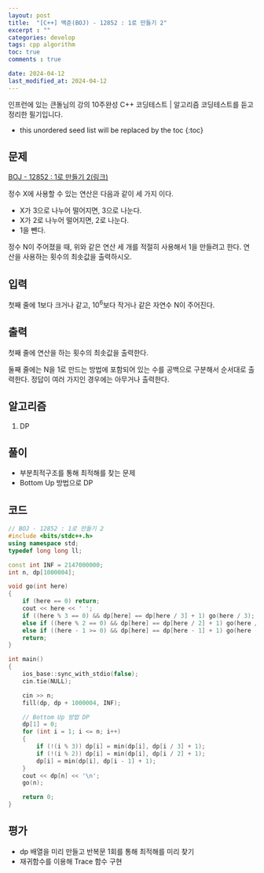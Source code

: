 ```yaml
---
layout: post
title:  "[C++] 백준(BOJ) - 12852 : 1로 만들기 2"
excerpt : ""
categories: develop
tags: cpp algorithm
toc: true
comments : true

date: 2024-04-12
last_modified_at: 2024-04-12
---
```

> <span style="font-size: 80%">
인프런에 있는 큰돌님의 강의 10주완성 C++ 코딩테스트 | 알고리즘 코딩테스트를 듣고 정리한 필기입니다.</span>

<!--more-->

* this unordered seed list will be replaced by the toc
{:toc}

## 문제 

[BOJ - 12852 : 1로 만들기 2(링크)](https://www.acmicpc.net/problem/12852) 

정수 X에 사용할 수 있는 연산은 다음과 같이 세 가지 이다.

- X가 3으로 나누어 떨어지면, 3으로 나눈다.
- X가 2로 나누어 떨어지면, 2로 나눈다.
- 1을 뺀다.

정수 N이 주어졌을 때, 위와 같은 연산 세 개를 적절히 사용해서 1을 만들려고 한다. 연산을 사용하는 횟수의 최솟값을 출력하시오.

## 입력
첫째 줄에 1보다 크거나 같고, $10^6$보다 작거나 같은 자연수 N이 주어진다.

## 출력
첫째 줄에 연산을 하는 횟수의 최솟값을 출력한다.

둘째 줄에는 N을 1로 만드는 방법에 포함되어 있는 수를 공백으로 구분해서 순서대로 출력한다. 정답이 여러 가지인 경우에는 아무거나 출력한다.


## 알고리즘
1. DP

## 풀이
- 부분최적구조를 통해 최적해를 찾는 문제
- Bottom Up 방법으로 DP

## 코드
```cpp
// BOJ - 12852 : 1로 만들기 2
#include <bits/stdc++.h>
using namespace std;
typedef long long ll;

const int INF = 2147000000;
int n, dp[1000004];

void go(int here)
{
	if (here == 0) return;
	cout << here << ' ';
	if ((here % 3 == 0) && dp[here] == dp[here / 3] + 1) go(here / 3);
	else if ((here % 2 == 0) && dp[here] == dp[here / 2] + 1) go(here / 2);
	else if ((here - 1 >= 0) && dp[here] == dp[here - 1] + 1) go(here - 1);
	return;
}

int main()
{
	ios_base::sync_with_stdio(false);
	cin.tie(NULL);

	cin >> n;
	fill(dp, dp + 1000004, INF);

	// Bottom Up 방법 DP
	dp[1] = 0;
	for (int i = 1; i <= n; i++)
	{
		if (!(i % 3)) dp[i] = min(dp[i], dp[i / 3] + 1);
		if (!(i % 2)) dp[i] = min(dp[i], dp[i / 2] + 1);
		dp[i] = min(dp[i], dp[i - 1] + 1);
	}
	cout << dp[n] << '\n';
	go(n);

	return 0;
}
```

## 평가  
- dp 배열을 미리 만들고 반복문 1회를 통해 최적해를 미리 찾기
- 재귀함수를 이용해 Trace 함수 구현
